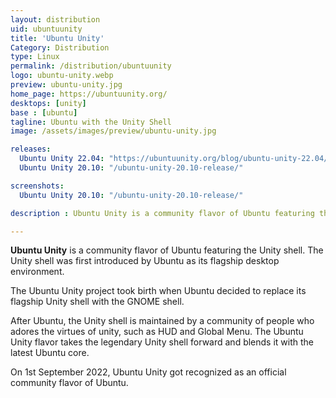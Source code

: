 ```yaml
---
layout: distribution
uid: ubuntuunity
title: 'Ubuntu Unity'
Category: Distribution
type: Linux
permalink: /distribution/ubuntuunity
logo: ubuntu-unity.webp
preview: ubuntu-unity.jpg
home_page: https://ubuntuunity.org/
desktops: [unity]
base : [ubuntu]
tagline: Ubuntu with the Unity Shell
image: /assets/images/preview/ubuntu-unity.jpg

releases:
  Ubuntu Unity 22.04: "https://ubuntuunity.org/blog/ubuntu-unity-22.04/"
  Ubuntu Unity 20.10: "/ubuntu-unity-20.10-release/"

screenshots:
  Ubuntu Unity 20.10: "/ubuntu-unity-20.10-release/"

description : Ubuntu Unity is a community flavor of Ubuntu featuring the Unity shell, first introduced by Ubuntu as its flagship desktop environment.

---
```


**Ubuntu Unity** is a community flavor of Ubuntu featuring the Unity shell. The Unity shell was first introduced by Ubuntu as its flagship desktop environment.

The Ubuntu Unity project took birth when Ubuntu decided to replace its flagship Unity shell with the GNOME shell. 

After Ubuntu, the Unity shell is maintained by a community of people who adores the virtues of unity, such as HUD and Global Menu. The Ubuntu Unity flavor takes the legendary Unity shell forward and blends it with the latest Ubuntu core.

On 1st September 2022, Ubuntu Unity got recognized as an official community flavor of Ubuntu.
